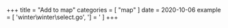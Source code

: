 +++
title = "Add to map"
categories = [ "map" ]
date = 2020-10-06
example = [
   'winter\winter\select.go', '] = '
]
+++
